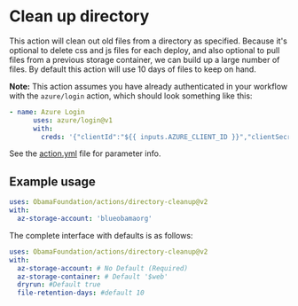 # Clean up directory

This action will clean out old files from a directory as specified. Because it's optional
to delete css and js files for each deploy, and also optional to pull files from a previous
storage container, we can build up a large number of files.  By default this action will use 10 days
of files to keep on hand.

**Note:** This action assumes you have already authenticated in your workflow with the `azure/login`
action, which should look something like this:

```yaml
- name: Azure Login
      uses: azure/login@v1
      with:
        creds: '{"clientId":"${{ inputs.AZURE_CLIENT_ID }}","clientSecret":"${{ inputs.AZURE_CLIENT_SECRET }}","subscriptionId":"${{ inputs.AZURE_SUBSCRIPTION_ID }}","tenantId":"${{ inputs.AZURE_TENANT_ID }}"}'
```

See the [action.yml](./action.yml) file for parameter info.

## Example usage

```yaml
uses: ObamaFoundation/actions/directory-cleanup@v2
with:
  az-storage-account: 'blueobamaorg'
```

The complete interface with defaults is as follows:

```yaml
uses: ObamaFoundation/actions/directory-cleanup@v2
with:
  az-storage-account: # No Default (Required)
  az-storage-container: # Default '$web'
  dryrun: #Default true
  file-retention-days: #default 10
```
